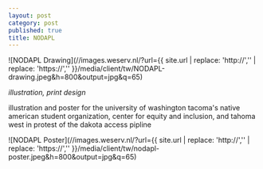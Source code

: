 ```yaml
---
layout: post
category: post
published: true
title: NODAPL
---
```

![NODAPL Drawing](//images.weserv.nl/?url={{ site.url | replace: 'http://','' | replace: 'https://','' }}/media/client/tw/NODAPL-drawing.jpeg&h=800&output=jpg&q=65)
<!--more-->
<span class='date fr'>*illustration, print design*</span><br>  
  
  
  
illustration and poster for the university of washington tacoma's native american student organization, center for equity and inclusion, and tahoma west in protest of the dakota access pipline  
  
![NODAPL Poster](//images.weserv.nl/?url={{ site.url | replace: 'http://','' | replace: 'https://','' }}/media/client/tw/nodapl-poster.jpeg&h=800&output=jpg&q=65)